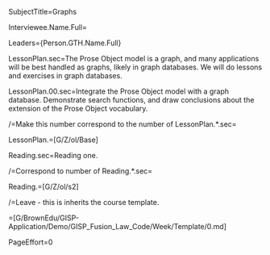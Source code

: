 SubjectTitle=Graphs

Interviewee.Name.Full=

Leaders={Person.GTH.Name.Full}

LessonPlan.sec=The Prose Object model is a graph, and many applications will be best handled as graphs, likely in graph databases.  We will do lessons and exercises in graph databases.

LessonPlan.00.sec=Integrate the Prose Object model with a graph database.  Demonstrate search functions, and draw conclusions about the extension of the Prose Object vocabulary.

/=Make this number correspond to the number of LessonPlan.*.sec=

LessonPlan.=[G/Z/ol/Base]

Reading.sec=Reading one.

/=Correspond to number of Reading.*.sec=

Reading.=[G/Z/ol/s2]

/=Leave - this is inherits the course template.

=[G/BrownEdu/GISP-Application/Demo/GISP_Fusion_Law_Code/Week/Template/0.md]

PageEffort=0
